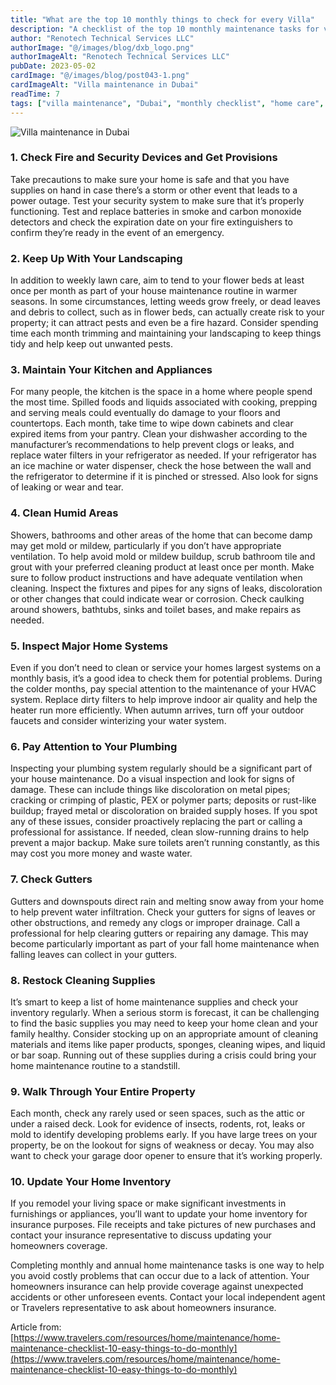 ```yaml
---
title: "What are the top 10 monthly things to check for every Villa"
description: "A checklist of the top 10 monthly maintenance tasks for villas in Dubai, covering safety, landscaping, plumbing, and more."
author: "Renotech Technical Services LLC"
authorImage: "@/images/blog/dxb_logo.png"
authorImageAlt: "Renotech Technical Services LLC"
pubDate: 2023-05-02
cardImage: "@/images/blog/post043-1.png"
cardImageAlt: "Villa maintenance in Dubai"
readTime: 7
tags: ["villa maintenance", "Dubai", "monthly checklist", "home care", "property management"]
---
```


![Villa maintenance in Dubai](@/images/blog/post043-1.png "Villa maintenance in Dubai")

### **1. Check Fire and Security Devices and Get Provisions**

Take precautions to make sure your home is safe and that you have supplies on hand in case there’s a storm or other event that leads to a power outage. Test your security system to make sure that it’s properly functioning. Test and replace batteries in smoke and carbon monoxide detectors and check the expiration date on your fire extinguishers to confirm they’re ready in the event of an emergency.

### **2. Keep Up With Your Landscaping**

In addition to weekly lawn care, aim to tend to your flower beds at least once per month as part of your house maintenance routine in warmer seasons. In some circumstances, letting weeds grow freely, or dead leaves and debris to collect, such as in flower beds, can actually create risk to your property; it can attract pests and even be a fire hazard. Consider spending time each month trimming and maintaining your landscaping to keep things tidy and help keep out unwanted pests.

### **3. Maintain Your Kitchen and Appliances**

For many people, the kitchen is the space in a home where people spend the most time. Spilled foods and liquids associated with cooking, prepping and serving meals could eventually do damage to your floors and countertops. Each month, take time to wipe down cabinets and clear expired items from your pantry. Clean your dishwasher according to the manufacturer’s recommendations to help prevent clogs or leaks, and replace water filters in your refrigerator as needed. If your refrigerator has an ice machine or water dispenser, check the hose between the wall and the refrigerator to determine if it is pinched or stressed. Also look for signs of leaking or wear and tear.

### **4. Clean Humid Areas**

Showers, bathrooms and other areas of the home that can become damp may get mold or mildew, particularly if you don’t have appropriate ventilation. To help avoid mold or mildew buildup, scrub bathroom tile and grout with your preferred cleaning product at least once per month. Make sure to follow product instructions and have adequate ventilation when cleaning. Inspect the fixtures and pipes for any signs of leaks, discoloration or other changes that could indicate wear or corrosion. Check caulking around showers, bathtubs, sinks and toilet bases, and make repairs as needed.

### **5. Inspect Major Home Systems**

Even if you don’t need to clean or service your homes largest systems on a monthly basis, it’s a good idea to check them for potential problems. During the colder months, pay special attention to the maintenance of your HVAC system. Replace dirty filters to help improve indoor air quality and help the heater run more efficiently. When autumn arrives, turn off your outdoor faucets and consider winterizing your water system.

### **6. Pay Attention to Your Plumbing**

Inspecting your plumbing system regularly should be a significant part of your house maintenance. Do a visual inspection and look for signs of damage. These can include things like discoloration on metal pipes; cracking or crimping of plastic, PEX or polymer parts; deposits or rust-like buildup; frayed metal or discoloration on braided supply hoses. If you spot any of these issues, consider proactively replacing the part or calling a professional for assistance. If needed, clean slow-running drains to help prevent a major backup. Make sure toilets aren’t running constantly, as this may cost you more money and waste water.

### **7. Check Gutters**

Gutters and downspouts direct rain and melting snow away from your home to help prevent water infiltration. Check your gutters for signs of leaves or other obstructions, and remedy any clogs or improper drainage. Call a professional for help clearing gutters or repairing any damage. This may become particularly important as part of your fall home maintenance when falling leaves can collect in your gutters.

### **8. Restock Cleaning Supplies**

It’s smart to keep a list of home maintenance supplies and check your inventory regularly. When a serious storm is forecast, it can be challenging to find the basic supplies you may need to keep your home clean and your family healthy. Consider stocking up on an appropriate amount of cleaning materials and items like paper products, sponges, cleaning wipes, and liquid or bar soap. Running out of these supplies during a crisis could bring your home maintenance routine to a standstill.

### **9. Walk Through Your Entire Property**

Each month, check any rarely used or seen spaces, such as the attic or under a raised deck. Look for evidence of insects, rodents, rot, leaks or mold to identify developing problems early. If you have large trees on your property, be on the lookout for signs of weakness or decay. You may also want to check your garage door opener to ensure that it’s working properly.

### **10. Update Your Home Inventory**

If you remodel your living space or make significant investments in furnishings or appliances, you’ll want to update your home inventory for insurance purposes. File receipts and take pictures of new purchases and contact your insurance representative to discuss updating your homeowners coverage.

Completing monthly and annual home maintenance tasks is one way to help you avoid costly problems that can occur due to a lack of attention. Your homeowners insurance can help provide coverage against unexpected accidents or other unforeseen events. Contact your local independent agent or Travelers representative to ask about homeowners insurance.

  

Article from:  [https://www.travelers.com/resources/home/maintenance/home-maintenance-checklist-10-easy-things-to-do-monthly](https://www.travelers.com/resources/home/maintenance/home-maintenance-checklist-10-easy-things-to-do-monthly)